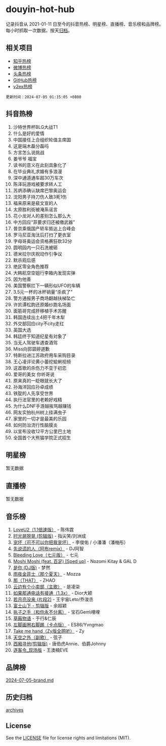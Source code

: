 # douyin-hot-hub

记录抖音从 2021-01-11 日至今的抖音热榜、明星榜、直播榜、音乐榜和品牌榜。每小时抓取一次数据，按天[归档](archives)。

## 相关项目

- [知乎热榜](https://github.com/lonnyzhang423/zhihu-hot-hub)
- [微博热榜](https://github.com/lonnyzhang423/weibo-hot-hub)
- [头条热榜](https://github.com/lonnyzhang423/toutiao-hot-hub)
- [GitHub热榜](https://github.com/lonnyzhang423/github-hot-hub)
- [v2ex热榜](https://github.com/lonnyzhang423/v2ex-hot-hub)


`更新时间：2024-07-05 01:15:05 +0800`

## 抖音热榜

1. 沙特世界杯BLG大战T1
1. 什么是好的爱情
1. 中国接任上合组织轮值主席国
1. 这是端木磊分磊吗
1. 方言怎么说挑战
1. 姜爷爷 福宝
1. 读书的意义在此刻具象化了
1. 在毕业典礼求婚有多浪漫
1. 深中通道通车超30万车次
1. 陈泽玩游戏被要求转人工
1. 苏炳添确认缺席巴黎奥运会
1. 沈阳男子持刀伤人致3死1伤
1. 福来原来是裴文宣的人
1. 太原胜利街被淹系谣言
1. 花小龙对人的差别怎么那么大
1. 中方回应“菲要求归还被缴武器”
1. 普京乘俄国产轿车抵达上合峰会
1. 罗马尼亚淘汰后打扫了更衣室
1. 字母哥奥运会资格赛狂砍32分
1. 圆明园内一只石洗被砸
1. 德米拉尔庆祝动作引争议
1. 默杀观后感
1. 绝区零全角色推荐
1. 大韩航空空姐行李箱内发现实弹
1. 因为他善
1. 美国警察拦下一辆形似UFO的车辆
1. 3.5元一杯的冰杯销量“杀疯了”
1. 警方通报男子商场翻越扶梯坠亡
1. 许凯谭松韵还原婚纱跑名场面
1. 面筋哥完成肝移植手术苏醒
1. 韩国连续出土4把千年木犁
1. 外交部回应city不city走红
1. 英国大选
1. 韩廷终于知道纪星有对象了
1. 当无人驾驶车遇查酒驾
1. Miss向郭碧婷道歉
1. 特斯拉进江苏政府用车采购目录
1. 王心凌评论黄小蕾挖蛤蜊视频
1. 这首歌的杀伤力不亚于初恋
1. 爱哥的美女 你听哥说
1. 原来真的一眨眼就长大了
1. 孙海洋回应孙卓成绩
1. 铁腚的人先享受世界
1. 执行法官里的老赖好戏精
1. 为什么DNF手游越挨骂越赚钱
1. 网友实拍杭州树上挂满虫子
1. 家里的一切才是最美的乐园
1. 如何防治流行性脑膜炎
1. 以宣布没收12平方公里巴土地
1. 全国首个大熊猫学院正式招生

## 明星榜

暂无数据

## 直播榜

暂无数据

## 音乐榜

1. [LoveU2（1.1倍速版）](https://sf5-hl-cdn-tos.douyinstatic.com/obj/tos-cn-ve-2774/oQMeDffLaEmgMwgCOEMAFCI6INzoFPgWdD0rsa) - 陈伟霆
1. [时光晃呀晃 (剪辑版)](https://sf5-hl-cdn-tos.douyinstatic.com/obj/tos-cn-ve-2774/o8ACeQem3gwI1x3GIYGAfKG0LJebKFRJDwRwyW) - 指尖笑/刘洲成
1. [宠坏（可不可以你把我宠坏）](https://sf5-hl-cdn-tos.douyinstatic.com/obj/tos-cn-ve-2774/ocWI8ft2gd0rAfXKzvKGeMQM6fVLTLfA8UJzwl) - 李俊佑 / 小潘潘（潘柚彤）
1. [先说谎的人（阿布remix）](https://sf5-hl-cdn-tos.douyinstatic.com/obj/tos-cn-ve-2774/owQtOFmAzBgxBKDOYfeCTQTgE9cDORrOQqmCZy) - DJ阿智
1. [Bleeding Love（七元版）](https://sf3-cdn-tos.douyinstatic.com/obj/tos-cn-ve-2774/oEgC9eZFHQ1MfSRnrfkzFp8AayDWqAQMABBgUs) - 七元
1. [Moshi Moshi (feat. 百足) [Sped up]](https://sf3-cdn-tos.douyinstatic.com/obj/tos-cn-ve-2774/ocCPFQcXJLeroaIdQLIGAoeeYM3OAUYGDguHXz) - Nozomi Kitay & GAL D
1. [是你 (DJ版)](https://sf5-hl-cdn-tos.douyinstatic.com/obj/tos-cn-ve-2774/1ec766e572b34c42853ce6315d426850) - 梦然
1. [雨夜金菲士（那个夏天）](https://sf5-hl-cdn-tos.douyinstatic.com/obj/tos-cn-ve-2774/osPmPLDWQBBE2Z6bftCgYwkFaF4pEYEneXaZQs) - Mozza
1. [那（THAT）](https://sf5-hl-cdn-tos.douyinstatic.com/obj/tos-cn-ve-2774/oIIWGeBZCnlGx9tl0gFlCfwlQbj7QWAD8HYAGg) - ZHAO
1. [云边有个小卖部（主歌）](https://sf5-hl-cdn-tos.douyinstatic.com/obj/tos-cn-ve-2774/okvgzOZylLA4WYUHkAhpy5DrCiqAmBjiMIkJp) - 是凌柒
1. [如果那通电话有接通（1.3x）](https://sf3-cdn-tos.douyinstatic.com/obj/tos-cn-ve-2774/ocJeJKhUhAJG8EYZiEFfGFAPkD3beMQ5mwDv1e) - Dior大颖
1. [若月亮没来 (片段2)](https://sf6-cdn-tos.douyinstatic.com/obj/tos-cn-ve-2774/ocQavLLjkCOeDxGyYeIMGgNAIwJ0QXE1Ve3Fzv) - 王宇宙Leto/乔浚丞
1. [富士山下 - 剪辑版](https://sf5-hl-cdn-tos.douyinstatic.com/obj/tos-cn-ve-2774/o4QGmeUZhQXvtC5BDkogeQni8WbdCBUJEYI12v) - 余超颖
1. [执子之手（和你永不分离）](https://sf3-cdn-tos.douyinstatic.com/obj/tos-cn-ve-2774/oU4mUWISThYfqtA61VOl8PAQGeK2LGGQfFCZfY) - 宝石Gem\哩哩
1. [草莓物语](https://sf3-cdn-tos.douyinstatic.com/obj/tos-cn-ve-2774/okynhJ7jEAIIZBfsLgYMEI8QC3WbQNN66RKzhT) - 于行&仁辰
1. [左脚画圈右脚踢（卡点版）](https://sf3-cdn-tos.douyinstatic.com/obj/tos-cn-ve-2774/oAoAIr8BJv8B7W4CEBMsaSfDWrAiF4izwIDMJg) - ES86/Yvngmao
1. [Take me hand（Zy版全网听）](https://sf3-cdn-tos.douyinstatic.com/obj/tos-cn-ve-2774/owyUoUuVpA1I7BiszAYMSqbGseWQw8P7Ea2BiR) - Zy
1. [天空之外（副歌）](https://sf5-hl-cdn-tos.douyinstatic.com/obj/tos-cn-ve-2774/oAYn0BTp8jS8iSyZSHMUWAikyvAWI1c7aiJTr) - 弦子
1. [西厢寻他(剪辑版)](https://sf3-cdn-tos.douyinstatic.com/obj/tos-cn-ve-2774/oUsAVfAQKlRNxEv5qxvIB8o5qmIWUcXbzJKJhw) - 唐伯虎Annie、伯爵Johnny
1. [逐客令_现场版](https://sf5-hl-cdn-tos.douyinstatic.com/obj/tos-cn-ve-2774/okjvqFftEMAIgLPvI8f4MT5CZVyxmDQdBOwjBv) - 王澳楠EVE

## 品牌榜

[2024-07-05-brand.md](archives/2024-07-05-brand.md)

## 历史归档

[archives](archives)

## License

See the [LICENSE](LICENSE) file for license rights and limitations (MIT).
